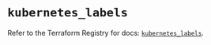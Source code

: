 # `kubernetes_labels`

Refer to the Terraform Registry for docs: [`kubernetes_labels`](https://registry.terraform.io/providers/hashicorp/kubernetes/2.34.0/docs/resources/labels).
